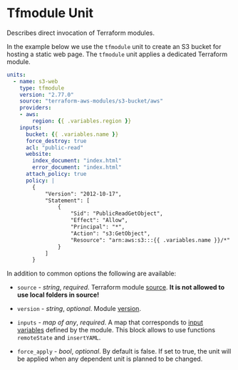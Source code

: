 # Tfmodule Unit

Describes direct invocation of Terraform modules.

In the example below we use the `tfmodule` unit to create an S3 bucket for hosting a static web page. The `tfmodule` unit applies a dedicated Terraform module.   

```yaml
units:
  - name: s3-web
    type: tfmodule
    version: "2.77.0"
    source: "terraform-aws-modules/s3-bucket/aws"
    providers:
    - aws:
        region: {{ .variables.region }}
    inputs:
      bucket: {{ .variables.name }}
      force_destroy: true
      acl: "public-read"
      website:
        index_document: "index.html"
        error_document: "index.html"
      attach_policy: true
      policy: |
        {
            "Version": "2012-10-17",
            "Statement": [
                {
                    "Sid": "PublicReadGetObject",
                    "Effect": "Allow",
                    "Principal": "*",
                    "Action": "s3:GetObject",
                    "Resource": "arn:aws:s3:::{{ .variables.name }}/*"
                }
            ]
        }
```

In addition to common options the following are available:

* `source` - *string*, *required*. Terraform module [source](https://www.terraform.io/docs/language/modules/syntax.html#source). **It is not allowed to use local folders in source!**

* `version` - *string*, *optional*. Module [version](https://www.terraform.io/docs/language/modules/syntax.html#version).

* `inputs` - *map of any*, *required*. A map that corresponds to [input variables](https://www.terraform.io/docs/language/values/variables.html) defined by the module. This block allows to use functions `remoteState` and `insertYAML`.

* `force_apply` - *bool*, *optional*. By default is false. If set to true, the unit will be applied when any dependent unit is planned to be changed.


